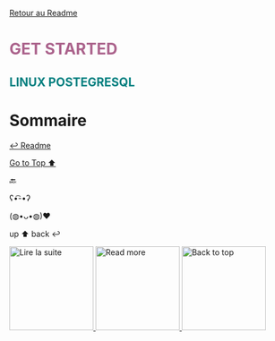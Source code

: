 [Retour au Readme](/PostgreSQL/README.md)

<h1 style="color: #ab638c"> GET STARTED </h1>
<h2 style="color: #008080;">LINUX POSTEGRESQL </h2>

# Sommaire

[↩️ Readme](/README.md)

[Go to Top ⬆️](#sommaire)

🔙

ʕ•͡-•ʔ

(◍•ᴗ•◍)❤

up ⬆️
back ↩️

<a href="/README.md">
  <img src="/assets/img/button/home_page.png" alt="Lire la suite" style="width: 150px; height: auto;">
</a>


<a href="/PostgreSQL/README.md">
  <img src="/assets/img/button/read_more.png " alt="Read more" style="width: 150px; height: auto;">
</a>

<a href="#sommaire">
  <img src="/assets/img/button/back_to_top.png " alt="Back to top" style="width: 150px; height: auto;">
</a>
